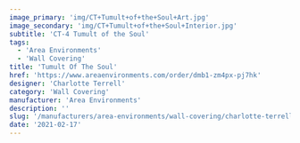 ```yaml
---
image_primary: 'img/CT+Tumult+of+the+Soul+Art.jpg'
image_secondary: 'img/CT+Tumult+of+the+Soul+Interior.jpg'
subtitle: 'CT-4 Tumult of the Soul'
tags:
  - 'Area Environments'
  - 'Wall Covering'
title: 'Tumult Of The Soul'
href: 'https://www.areaenvironments.com/order/dmb1-zm4px-pj7hk'
designer: 'Charlotte Terrell'
category: 'Wall Covering'
manufacturer: 'Area Environments'
description: ''
slug: '/manufacturers/area-environments/wall-covering/charlotte-terrell-tumult-of-the-soul'
date: '2021-02-17'
---
```


